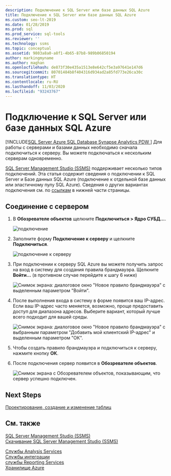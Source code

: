 ```yaml
---
description: Подключение к SQL Server или базе данных SQL Azure
title: Подключение к SQL Server или базе данных SQL Azure
ms.custom: seo-lt-2019
ms.date: 01/28/2019
ms.prod: sql
ms.prod_service: sql-tools
ms.reviewer: ''
ms.technology: ssms
ms.topic: conceptual
ms.assetid: 9803a8a0-a8f1-4b65-87b8-989b06850194
author: markingmyname
ms.author: maghan
ms.openlocfilehash: de873f30e435a1513e8e642cf5e3a97641e147d6
ms.sourcegitcommit: 80701484b8f404316d934ad2a85fd773e26ca30c
ms.translationtype: HT
ms.contentlocale: ru-RU
ms.lasthandoff: 11/03/2020
ms.locfileid: "93243767"
---
```

# <a name="connect-to-a-sql-server-or-azure-sql-database"></a>Подключение к SQL Server или базе данных SQL Azure

[!INCLUDE[SQL Server Azure SQL Database Synapse Analytics PDW ](../../includes/applies-to-version/sql-asdb-asdbmi-asa-pdw.md)]
Для работы с серверами и базами данных необходимо сначала подключиться к серверу. Вы можете подключаться к нескольким серверам одновременно.

[SQL Server Management Studio (SSMS)](../download-sql-server-management-studio-ssms.md) поддерживает несколько типов подключений. Эта статья содержит сведения о подключении к SQL Server и Базе данных SQL Azure (подключение к отдельной базе данных или эластичному пулу SQL Azure). Сведения о других вариантах подключения см. по [ссылкам](#see-also) в нижней части страницы.
  
## <a name="connecting-to-a-server"></a>Соединение с сервером  

1. В **Обозревателе объектов** щелкните **Подключиться > Ядро СУБД…**.

   ![подключение](../media/connect-to-server/connect-db-engine.png)

1. Заполните форму **Подключение к серверу** и щелкните **Подключиться**.

   ![подключение к серверу](../media/connect-to-server/connect.png)

1. При подключении к серверу SQL Azure вы можете получить запрос на вход в систему для создания правила брандмауэра. Щелкните **Войти…** (в противном случае перейдите к шагу 6 ниже)

   ![Снимок экрана: диалоговое окно "Новое правило брандмауэра" с выделенным параметром "Войти".](../media/connect-to-server/firewall-rule-sign-in.png)

1. После выполнения входа в систему в форме появится ваш IP-адрес. Если ваш IP-адрес часто меняется, возможно, проще предоставить доступ для диапазона адресов. Выберите вариант, который лучше всего подходит для вашей среды. 

   ![Снимок экрана: диалоговое окно "Новое правило брандмауэра" с выбранным параметром "Добавить мой клиентский IP-адрес" и выделенным параметром "ОК".](../media/connect-to-server/new-firewall-rule.png)

1. Чтобы создать правило брандмауэра и подключиться к серверу, нажмите кнопку **ОК**.

1. После подключения сервер появится в **Обозревателе объектов**.

   ![Снимок экрана с Обозревателем объектов, показывающим, что сервер успешно подключен.](../media/connect-to-server/connected.png)

## <a name="next-steps"></a>Next Steps

[Проектирование, создание и изменение таблиц](../visual-db-tools/design-tables-visual-database-tools.md)

## <a name="see-also"></a>См. также

[SQL Server Management Studio (SSMS)](../sql-server-management-studio-ssms.md)  
[Скачивание SQL Server Management Studio (SSMS)](../download-sql-server-management-studio-ssms.md)

[Службы Analysis Services](/analysis-services/instances/connect-from-client-applications-analysis-services)  
[Службы интеграции](../../integration-services/sql-server-integration-services.md)  
[службы Reporting Services](../../reporting-services/tools/connect-to-a-report-server-in-management-studio.md)  
[Хранилище Azure](../f1-help/connect-to-microsoft-azure-storage.md)